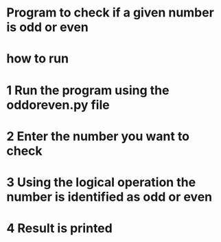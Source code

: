 # Program to check if a given number is odd or even
# how to run
# 1 Run the program using the oddoreven.py file
# 2 Enter the number you want to check
# 3 Using the logical operation the number is identified as odd or even
# 4 Result is printed
